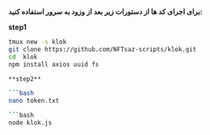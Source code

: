 **برای اجرای کد ها از دستورات زیر بعد از وزود به سرور استفاده کنید:**

**step1**

```bash
tmux new -s klok
git clone https://github.com/NFTsaz-scripts/klok.git
cd  klok
npm install axios uuid fs

**step2**

```bash
nano token.txt

```bash
node klok.js
